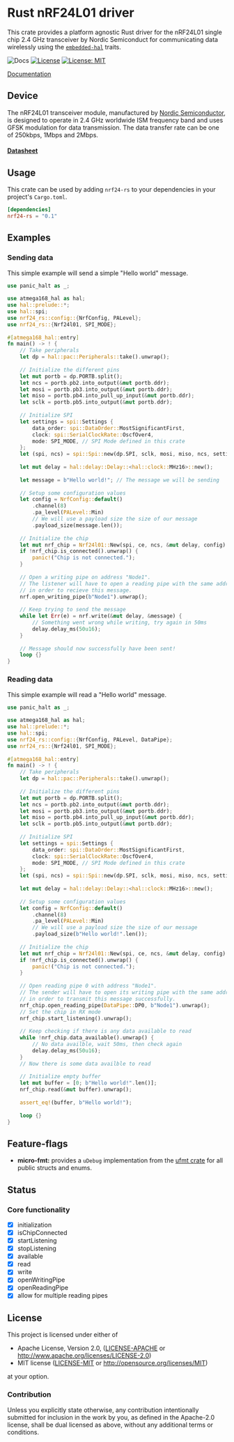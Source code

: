 # Rust nRF24L01 driver
This crate provides a platform agnostic Rust driver for the nRF24L01 single chip 2.4 GHz
transceiver by Nordic Semiconduct for communicating data wirelessly using the [`embedded-hal`](https://github.com/rust-embedded/embedded-hal) traits.

![Docs](https://docs.rs/nrf24-rs/badge.svg)
[![License](https://img.shields.io/badge/License-Apache%202.0-brightgreen.svg)](LICENSE-APACHE)
[![License: MIT](https://img.shields.io/badge/License-MIT-yellow.svg)](LICENSE-MIT)

[Documentation](https://docs.rs/nrf24-rs/)

## Device
The nRF24L01 transceiver module, manufactured by [Nordic Semiconductor](https://www.nordicsemi.com), is designed to operate in 2.4 GHz worldwide ISM frequency band and uses GFSK modulation for data transmission.
The data transfer rate can be one of 250kbps, 1Mbps and 2Mbps.
#### [Datasheet](https://www.sparkfun.com/datasheets/Components/nRF24L01_prelim_prod_spec_1_2.pdf)

## Usage

This crate can be used by adding `nrf24-rs` to your dependencies in your project's `Cargo.toml`.

```toml
[dependencies]
nrf24-rs = "0.1"
```

## Examples
### Sending data
This simple example will send a simple "Hello world" message.
```rust
use panic_halt as _;
                                                                                 
use atmega168_hal as hal;
use hal::prelude::*;
use hal::spi;
use nrf24_rs::config::{NrfConfig, PALevel};
use nrf24_rs::{Nrf24l01, SPI_MODE};
                                                                                 
#[atmega168_hal::entry]
fn main() -> ! {
    // Take peripherals
    let dp = hal::pac::Peripherals::take().unwrap();
                                                                                 
    // Initialize the different pins
    let mut portb = dp.PORTB.split();
    let ncs = portb.pb2.into_output(&mut portb.ddr);
    let mosi = portb.pb3.into_output(&mut portb.ddr);
    let miso = portb.pb4.into_pull_up_input(&mut portb.ddr);
    let sclk = portb.pb5.into_output(&mut portb.ddr);
                                                                                 
    // Initialize SPI
    let settings = spi::Settings {
        data_order: spi::DataOrder::MostSignificantFirst,
        clock: spi::SerialClockRate::OscfOver4,
        mode: SPI_MODE, // SPI Mode defined in this crate
    };
    let (spi, ncs) = spi::Spi::new(dp.SPI, sclk, mosi, miso, ncs, settings);
                                                                                 
    let mut delay = hal::delay::Delay::<hal::clock::MHz16>::new();
                                                                                 
    let message = b"Hello world!"; // The message we will be sending
                                                                                 
    // Setup some configuration values
    let config = NrfConfig::default()
        .channel(8)
        .pa_level(PALevel::Min)
        // We will use a payload size the size of our message
        .payload_size(message.len());
                                                                                 
    // Initialize the chip
    let mut nrf_chip = Nrf24l01::New(spi, ce, ncs, &mut delay, config).unwrap();
    if !nrf_chip.is_connected().unwrap() {
        panic!("Chip is not connected.");
    }
                                                                                 
    // Open a writing pipe on address "Node1".
    // The listener will have to open a reading pipe with the same address
    // in order to recieve this message.
    nrf.open_writing_pipe(b"Node1").unwrap();
                                                                                 
    // Keep trying to send the message
    while let Err(e) = nrf.write(&mut delay, &message) {
        // Something went wrong while writing, try again in 50ms
        delay.delay_ms(50u16);
    }
                                                                                 
    // Message should now successfully have been sent!
    loop {}
}
```
                                                                                                                                                            
### Reading data
This simple example will read a "Hello world" message.
```rust
use panic_halt as _;
                                                                                 
use atmega168_hal as hal;
use hal::prelude::*;
use hal::spi;
use nrf24_rs::config::{NrfConfig, PALevel, DataPipe};
use nrf24_rs::{Nrf24l01, SPI_MODE};
                                                                                 
#[atmega168_hal::entry]
fn main() -> ! {
    // Take peripherals
    let dp = hal::pac::Peripherals::take().unwrap();
                                                                                 
    // Initialize the different pins
    let mut portb = dp.PORTB.split();
    let ncs = portb.pb2.into_output(&mut portb.ddr);
    let mosi = portb.pb3.into_output(&mut portb.ddr);
    let miso = portb.pb4.into_pull_up_input(&mut portb.ddr);
    let sclk = portb.pb5.into_output(&mut portb.ddr);
                                                                                 
    // Initialize SPI
    let settings = spi::Settings {
        data_order: spi::DataOrder::MostSignificantFirst,
        clock: spi::SerialClockRate::OscfOver4,
        mode: SPI_MODE, // SPI Mode defined in this crate
    };
    let (spi, ncs) = spi::Spi::new(dp.SPI, sclk, mosi, miso, ncs, settings);
                                                                                 
    let mut delay = hal::delay::Delay::<hal::clock::MHz16>::new();
                                                                                 
    // Setup some configuration values
    let config = NrfConfig::default()
        .channel(8)
        .pa_level(PALevel::Min)
        // We will use a payload size the size of our message
        .payload_size(b"Hello world!".len());
                                                                                 
    // Initialize the chip
    let mut nrf_chip = Nrf24l01::New(spi, ce, ncs, &mut delay, config).unwrap();
    if !nrf_chip.is_connected().unwrap() {
        panic!("Chip is not connected.");
    }
                                                                                 
    // Open reading pipe 0 with address "Node1".
    // The sender will have to open its writing pipe with the same address
    // in order to transmit this message successfully.
    nrf_chip.open_reading_pipe(DataPipe::DP0, b"Node1").unwrap();
    // Set the chip in RX mode
    nrf_chip.start_listening().unwrap();
                                                                                 
    // Keep checking if there is any data available to read
    while !nrf_chip.data_available().unwrap() {
        // No data availble, wait 50ms, then check again
        delay.delay_ms(50u16);
    }
    // Now there is some data availble to read
                                                                                 
    // Initialize empty buffer
    let mut buffer = [0; b"Hello world!".len()];
    nrf_chip.read(&mut buffer).unwrap();
                                                                                 
    assert_eq!(buffer, b"Hello world!");
                                                                                 
    loop {}
}
```

## Feature-flags

- **micro-fmt:** provides a `uDebug` implementation from the [ufmt crate](https://docs.rs/ufmt) for all public structs and enums.

## Status
### Core functionality
- [x] initialization 
- [x] isChipConnected
- [x] startListening
- [x] stopListening 
- [x] available 
- [x] read 
- [x] write 
- [x] openWritingPipe 
- [x] openReadingPipe 
- [x] allow for multiple reading pipes

## License

This project is licensed under either of

 * Apache License, Version 2.0, ([LICENSE-APACHE](LICENSE-APACHE) or http://www.apache.org/licenses/LICENSE-2.0)
 * MIT license ([LICENSE-MIT](LICENSE-MIT) or http://opensource.org/licenses/MIT)

at your option.

### Contribution

Unless you explicitly state otherwise, any contribution intentionally
submitted for inclusion in the work by you, as defined in the Apache-2.0
license, shall be dual licensed as above, without any additional terms or
conditions.
